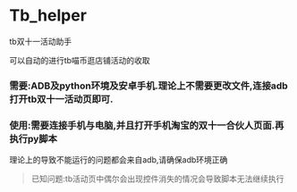 # Tb_helper
tb双十一活动助手

可以自动的进行tb喵币逛店铺活动的收取
### **需要**:ADB及python环境及**安卓手机**.理论上不需要更改文件,连接adb打开tb双十一活动页即可.
### **使用**:需要连接手机与电脑,并且打开手机淘宝的双十一合伙人页面.再执行py脚本
理论上的导致不能运行的问题都会来自adb,请确保adb环境正确
> 已知问题:tb活动页中偶尔会出现控件消失的情况会导致脚本无法继续执行
